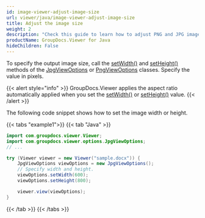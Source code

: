 ```yaml
---
id: image-viewer-adjust-image-size
url: viewer/java/image-viewer-adjust-image-size
title: Adjust the image size
weight: 2
description: "Check this guide to learn how to adjust PNG and JPG images size when rendering documents with Image Viewer by GroupDocs for Java."
productName: GroupDocs.Viewer for Java
hideChildren: False
---
```

To specify the output image size, call the [setWidth()](https://reference.groupdocs.com/viewer/java/com.groupdocs.viewer.options/jpgviewoptions/#setWidth-int-) and [setHeight()](https://reference.groupdocs.com/viewer/java/com.groupdocs.viewer.options/jpgviewoptions/#setHeight-int-) methods of the [JpgViewOptions](https://reference.groupdocs.com/viewer/java/com.groupdocs.viewer.options/jpgviewoptions/) or [PngViewOptions](https://reference.groupdocs.com/viewer/java/com.groupdocs.viewer.options/pngviewoptions/) classes. Specify the value in pixels.

{{< alert style="info" >}}
GroupDocs.Viewer applies the aspect ratio automatically applied when you set the [setWidth()](https://reference.groupdocs.com/viewer/java/com.groupdocs.viewer.options/jpgviewoptions/#setWidth-int-) or [setHeight()](https://reference.groupdocs.com/viewer/java/com.groupdocs.viewer.options/jpgviewoptions/#setHeight-int-) value.
{{< /alert >}}

The following code snippet shows how to set the image width or height.

{{< tabs "example1">}}
{{< tab "Java" >}}
```java
import com.groupdocs.viewer.Viewer;
import com.groupdocs.viewer.options.JpgViewOptions;
// ...

try (Viewer viewer = new Viewer("sample.docx")) {
    JpgViewOptions viewOptions = new JpgViewOptions();
    // Specify width and height.
    viewOptions.setWidth(600);
    viewOptions.setHeight(800);

    viewer.view(viewOptions);
}
```
{{< /tab >}}
{{< /tabs >}}
